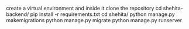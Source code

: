 create a virtual environment and inside it clone the repository
cd shehita-backend/
pip install -r requirements.txt
cd shehita/
python manage.py makemigrations
python manage.py migrate
python manage.py runserver
